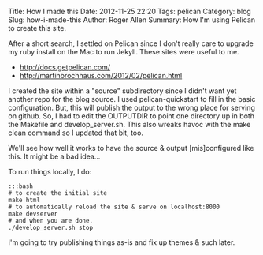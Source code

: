 Title: How I made this
Date: 2012-11-25 22:20
Tags: pelican
Category: blog
Slug: how-i-made-this
Author: Roger Allen
Summary: How I'm using Pelican to create this site.

After a short search, I settled on Pelican since I don't really care
to upgrade my ruby install on the Mac to run Jekyll.  These sites were
useful to me.

* http://docs.getpelican.com/
* http://martinbrochhaus.com/2012/02/pelican.html

I created the site within a "source" subdirectory since I didn't want
yet another repo for the blog source.  I used pelican-quickstart to
fill in the basic configuration.  But, this will publish the output to
the wrong place for serving on github.  So, I had to edit the
OUTPUTDIR to point one directory up in both the Makefile and
develop_server.sh.  This also wreaks havoc with the make clean command
so I updated that bit, too. 

We'll see how well it works to have the source & output
[mis]configured like this.  It might be a bad idea...

To run things locally, I do:

    :::bash
    # to create the initial site
    make html
    # to automatically reload the site & serve on localhost:8000
    make devserver
    # and when you are done.
    ./develop_server.sh stop

I'm going to try publishing things as-is and fix up themes & such later.

